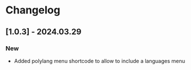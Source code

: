 # Changelog

## [1.0.3] - 2024.03.29

### New

- Added polylang menu shortcode to allow to include a languages menu